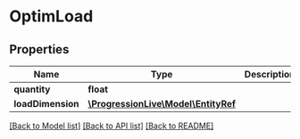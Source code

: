 # OptimLoad

## Properties
Name | Type | Description | Notes
------------ | ------------- | ------------- | -------------
**quantity** | **float** |  | 
**loadDimension** | [**\ProgressionLive\Model\EntityRef**](EntityRef.md) |  | 

[[Back to Model list]](../../README.md#documentation-for-models) [[Back to API list]](../../README.md#documentation-for-api-endpoints) [[Back to README]](../../README.md)

